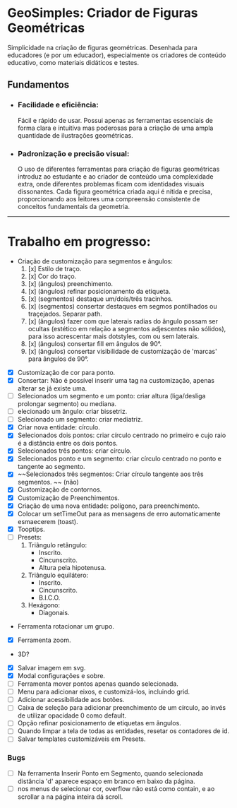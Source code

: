 # GeoSimples: Criador de Figuras Geométricas

Simplicidade na criação de figuras geométricas. Desenhada para educadores (e por um educador), especialmente os criadores de conteúdo educativo, como materiais didáticos e testes.

## Fundamentos

- ### Facilidade e eficiência:
  Fácil e rápido de usar. Possui apenas as ferramentas essenciais de forma clara e intuitiva mas poderosas para a criação de uma ampla quantidade de ilustrações geométricas.
- ### Padronização e precisão visual:
  O uso de diferentes ferramentas para criação de figuras geométricas introduz ao estudante e ao criador de conteúdo uma complexidade extra, onde diferentes problemas ficam com identidades visuais dissonantes. Cada figura geométrica criada aqui é nítida e precisa, proporcionando aos leitores uma compreensão consistente de conceitos fundamentais da geometria.

---

# Trabalho em progresso:

- Criação de customização para segmentos e ângulos:
  1. [x] Estilo de traço.
  2. [x] Cor do traço.
  3. [x] (ângulos) preenchimento.
  4. [x] (ângulos) refinar posicionamento da etiqueta.
  5. [x] (segmentos) destaque um/dois/três tracinhos.
  6. [x] (segmentos) consertar destaques em segmos pontilhados ou traçejados. Separar path.
  7. [x] (ângulos) fazer com que laterais radias do ângulo possam ser ocultas (estético em relação a segmentos adjescentes não sólidos), para isso acrescentar mais dotstyles, com ou sem laterais.
  8. [x] (ângulos) consertar fill em ângulos de 90°.
  9. [x] (ângulos) consertar visibilidade de customização de 'marcas' para ângulos de 90°.
- [x] Customização de cor para ponto.
- [x] Consertar: Não é possível inserir uma tag na customização, apenas alterar se já existe uma.
- [ ] Selecionados um segmento e um ponto: criar altura (liga/desliga prolongar segmento) ou mediana.
- [ ] elecionado um ângulo: criar bissetriz.
- [ ] Selecionado um segmento: criar mediatriz.
- [x] Criar nova entidade: círculo.
- [x] Selecionados dois pontos: criar círculo centrado no primeiro e cujo raio é a distância entre os dois pontos.
- [x] Selecionados três pontos: criar círculo.
- [x] Selecionados ponto e um segmento: criar círculo centrado no ponto e tangente ao segmento.
- [x] ~~Selecionados três segmentos: Criar círculo tangente aos três segmentos. ~~ (não)
- [x] Customização de contornos.
- [x] Customização de Preenchimentos.
- [x] Criação de uma nova entidade: polígono, para preenchimento.
- [x] Colocar um setTimeOut para as mensagens de erro automaticamente esmaecerem (toast).
- [x] Tooptips.
- [ ] Presets:
  1. Triângulo retângulo:
     - Inscrito.
     - Cincunscrito.
     - Altura pela hipotenusa.
  2. Triângulo equilátero:
     - Inscrito.
     - Cincunscrito.
     - B.I.C.O.
  3. Hexágono:
     - Diagonais.
- Ferramenta rotacionar um grupo.
- [x] Ferramenta zoom.
- 3D?
- [x] Salvar imagem em svg.
- [x] Modal configurações e sobre.
- [ ] Ferramenta mover pontos apenas quando selecionada.
- [ ] Menu para adicionar eixos, e customizá-los, incluindo grid.
- [ ] Adicionar acessibilidade aos botões.
- [ ] Caixa de seleção para adicionar preenchimento de um círculo, ao invés de utilizar opacidade 0 como default.
- [ ] Opção refinar posicionamento de etiquetas em ângulos.
- [ ] Quando limpar a tela de todas as entidades, resetar os contadores de id.
- [ ] Salvar templates customizáveis em Presets.

### Bugs

- [ ] Na ferramenta Inserir Ponto em Segmento, quando selecionada distância 'd' aparece espaço em branco em baixo da página.
- [ ] nos menus de selecionar cor, overflow não está como contain, e ao scrollar a na página inteira dá scroll.

